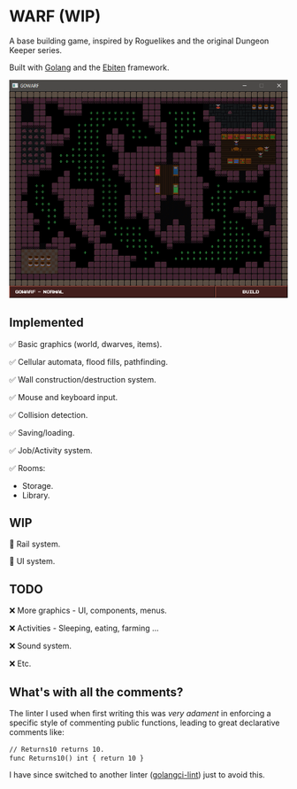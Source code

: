 # WARF (WIP)

A base building game, inspired by Roguelikes and the original Dungeon Keeper series.

Built with [Golang](https://golang.org/) and the [Ebiten](https://ebiten.org/) framework.

![image](./readme_screenshot.png)

## Implemented

✅ Basic graphics (world, dwarves, items).

✅ Cellular automata, flood fills, pathfinding.

✅ Wall construction/destruction system.

✅ Mouse and keyboard input.

✅ Collision detection.

✅ Saving/loading.

✅ Job/Activity system.

✅ Rooms:
* Storage.
* Library.

## WIP

🔹 Rail system.

🔹 UI system.

## TODO

❌ More graphics - UI, components, menus.

❌ Activities - Sleeping, eating, farming ...

❌ Sound system.

❌ Etc.

## What's with all the comments?

The linter I used when first writing this was _very adament_ in enforcing a specific style
of commenting public functions, leading to great declarative comments like:
```
// Returns10 returns 10.
func Returns10() int { return 10 }
```

I have since switched to another linter ([golangci-lint](https://golangci-lint.run/)) just to avoid this.